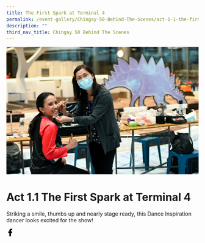 ```yaml
---
title: The First Spark at Terminal 4
permalink: /event-gallery/Chingay-50-Behind-The-Scenes/act-1-1-the-first-spark-at-termina-4
description: ""
third_nav_title: Chingay 50 Behind The Scenes
---
```

![Act 1.1 The First Spark at Terminal 4](/images/Event%20Gallery/Behind%20The%20Scenes/Dance%20Inspiration-01.jpg)

# **Act 1.1 The First Spark at Terminal 4**

Striking a smile, thumbs up and nearly stage ready, this Dance Inspiration dancer looks excited for the show!

<a href="http://www.facebook.com/sharer.php?u=http://www.chingay.gov.sg/image/event-gallery/act-1-1-the-first-spark-at-terminal-4" style="float:left;">
	<img src="/images/facebook.png" style="width:auto;height:20px;">
</a>